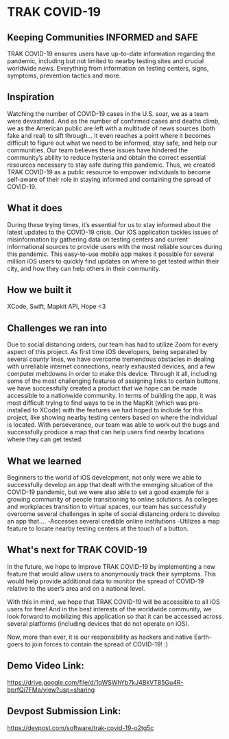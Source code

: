 # TRAK COVID-19
## Keeping Communities INFORMED and SAFE

TRAK COVID-19 ensures users have up-to-date information regarding the pandemic, including but not limited to nearby testing sites and crucial worldwide news.
Everything from information on testing centers, signs, symptoms, prevention tactics and more.

## Inspiration
Watching the number of COVID-19 cases in the U.S. soar, we as a team were devastated. And as the number of confirmed cases and deaths climb, we as the American public are left with a multitude of news sources (both fake and real) to sift through… It even reaches a point where it becomes difficult to figure out what we need to be informed, stay safe, and help our communities. Our team believes these issues have hindered the community’s ability to reduce hysteria and obtain the correct essential resources necessary to stay safe during this pandemic. Thus, we created TRAK COVID-19 as a public resource to empower individuals to become self-aware of their role in staying informed and containing the spread of COVID-19.

## What it does
During these trying times, it’s essential for us to stay informed about the latest updates to the COVID-19 crisis. Our iOS application tackles issues of misinformation by gathering data on testing centers and current informational sources to provide users with the most reliable sources during this pandemic. This easy-to-use mobile app makes it possible for several million iOS users to quickly find updates on where to get tested within their city, and how they can help others in their community.

## How we built it
XCode, Swift, Mapkit API, Hope <3

## Challenges we ran into
Due to social distancing orders, our team has had to utilize Zoom for every aspect of this project. As first time iOS developers, being separated by several county lines, we have overcome tremendous obstacles in dealing with unreliable internet connections, nearly exhausted devices, and a few computer meltdowns in order to make this device. Through it all, including some of the most challenging features of assigning links to certain buttons, we have successfully created a product that we hope can be made accessible to a nationwide community. In terms of building the app, it was most difficult trying to find ways to tie in the MapKit (which was pre-installed to XCode) with the features we had hoped to include for this project, like showing nearby testing centers based on where the individual is located. With perseverance, our team was able to work out the bugs and successfully produce a map that can help users find nearby locations where they can get tested.

## What we learned
Beginners to the world of iOS development, not only were we able to successfully develop an app that dealt with the emerging situation of the COVID-19 pandemic, but we were also able to set a good example for a growing community of people transitioning to online solutions. As colleges and workplaces transition to virtual spaces, our team has successfully overcome several challenges in spite of social distancing orders to develop an app that…. -Accesses several credible online institutions -Utilizes a map feature to locate nearby testing centers at the touch of a button.

## What's next for TRAK COVID-19
In the future, we hope to improve TRAK COVID-19 by implementing a new feature that would allow users to anonymously track their symptoms. This would help provide additional data to monitor the spread of COVID-19 relative to the user’s area and on a national level.

With this in mind, we hope that TRAK COVID-19 will be accessible to all iOS users for free! And in the best interests of the worldwide community, we look forward to mobilizing this application so that it can be accessed across several platforms (including devices that do not operate on iOS).

Now, more than ever, it is our responsibility as hackers and native Earth-goers to join forces to contain the spread of COVID-19! :)

## Demo Video Link:
https://drive.google.com/file/d/1qWSWhYb7kJ4BkVT85Gu4R-bprfQi7FMa/view?usp=sharing

## Devpost Submission Link:
https://devpost.com/software/trak-covid-19-o2tg5c
